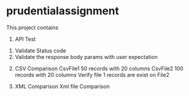 # prudentialassignment
This project contains
1. API Test
  1) Validate Status code
  2) Validate the response body params with user expectation

2. CSV Comparison
  CsvFile1 50 records with 20 columns
  CsvFile2 100 records with 20 columns
  Verify file 1 records are exist on File2
  
3. XML Comparison
  Xml file Comparison
